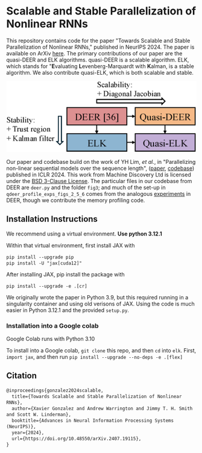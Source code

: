 # Scalable and Stable Parallelization of Nonlinear RNNs

This repository contains code for the paper "Towards Scalable and Stable Parallelization of Nonlinear RNNs," published in NeurIPS 2024. The paper is available on ArXiv [here](https://arxiv.org/abs/2407.19115). The primary contributions of our paper are the quasi-DEER and ELK algorithms. quasi-DEER is a scalable algorithm. ELK, which stands for "**E**valuating **L**evenberg-Marquardt with **K**alman, is a stable algorithm. We also contribute quasi-ELK, which is both scalable and stable.

![Figure 1](./ims/banner_schematic.png)

Our paper and codebase build on the work of YH Lim, *et al.*, in "Parallelizing non-linear sequential models over the sequence length", ([paper](https://arxiv.org/abs/2309.12252), [codebase](https://github.com/machine-discovery/deer)) published in ICLR 2024. This work from Machine Discovery Ltd is licensed under the [BSD 3-Clause License](https://github.com/machine-discovery/deer/blob/main/LICENSE). The particular files in our codebase from DEER are `deer.py` and the folder `fig3`; and much of the set-up in `qdeer_profile_exps_figs_2_5_6` comes from the analogous [experiments](https://github.com/machine-discovery/deer/tree/main/experiments/01_speed_benchmark) in DEER, though we contribute the memory profiling code.

## Installation Instructions

We recommend using a virtual environment. **Use python 3.12.1**

Within that virtual environment, first install JAX with
```
pip install --upgrade pip
pip install -U "jax[cuda12]"
```

After installing JAX, pip install the package with
```
pip install --upgrade -e .[cr]
```

We originally wrote the paper in Python 3.9, but this required running in a singularity container and using old verisons of JAX. Using the code is much easier in Python 3.12.1 and the provided `setup.py`.

### Installation into a Google colab

Google Colab runs with Python 3.10

To install into a Google colab, `git clone` this repo, and then `cd` into `elk`. First, `import jax`, and then run `pip install --upgrade --no-deps -e .[flex]`

## Citation
```
@inproceedings{gonzalez2024scalable,
  title={Towards Scalable and Stable Parallelization of Nonlinear RNNs},
  author={Xavier Gonzalez and Andrew Warrington and Jimmy T. H. Smith and Scott W. Linderman},
  booktitle={Advances in Neural Information Processing Systems (NeurIPS)},
  year={2024},
  url={https://doi.org/10.48550/arXiv.2407.19115},
}
```
